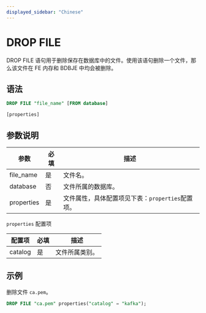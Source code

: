 ```yaml
---
displayed_sidebar: "Chinese"
---
```


# DROP FILE

DROP FILE 语句用于删除保存在数据库中的文件。使用该语句删除一个文件，那么该文件在 FE 内存和 BDBJE 中均会被删除。

## 语法

```SQL
DROP FILE "file_name" [FROM database]

[properties]
```

## 参数说明

| **参数**   | **必填** | **描述**                                         |
| ---------- | -------- | ------------------------------------------------ |
| file_name  | 是       | 文件名。                                           |
| database   | 否       | 文件所属的数据库。                                 |
| properties | 是       | 文件属性，具体配置项见下表：`properties`配置项。     |

`properties` 配置项

| **配置项** | **必填** | **描述**     |
| ---------- | -------- | ------------ |
| catalog    | 是       | 文件所属类别。 |

## 示例

删除文件 `ca.pem`。

```SQL
DROP FILE "ca.pem" properties("catalog" = "kafka");
```